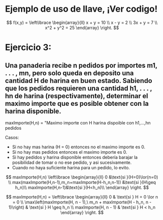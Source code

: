 # Ejemplo de uso de llave, ¡Ver codigo!
$$
f(x,y) = 
\left\lbrace
\begin{array}{ll}
x + y = 10 \\
x - y = 2 \\
3x + y = 7 \\
x^2 + y^2 = 25
\end{array}
\right.
$$

# Ejercicio 3: 
## Una panaderia recibe n pedidos por importes m1, . . . , mn, pero solo queda en deposito una cantidad H de harina en buen estado. Sabiendo que los pedidos requieren una cantidad h1, . . . , hn de harina (respectivamente), determinar el maximo importe que es posible obtener con la harina disponible.

maxImporte(H,n) = "Maximo importe con H harina dispoible con h1,...,hn pedidos

Casos: 
* Si no hay mas harina (H = 0) entonces no el maximo importe es 0.
* Si no hay mas pedidos entonces el maximo importe es 0.
* Si hay pedidos y harina disponible entonces debería barajar la posibilidad de tomar o no ese pedido, y asi sucesivamente.
* Cuando no haya suficiente harina para un pedido, lo evito.

$$
maxImporte(H,n)
\left\lbrace
\begin{array}{ll}
0 &\text{si }(H=0)\lor(n=0) \\
max(maxImporte(H,n-1),m_n+maxImporte(H-h_n,n-1)) &\text{si }(H\geq h_n)\\
maxImporte(H,n-1)&\text{si }(H<h_n)\\
\end{array}
\right.
$$

$$
maxImporte(H,n) =
\left\lbrace
\begin{array}{ll}
0 & \text{si } H = 0 \lor n = 0 \\
\max\left(maxImporte(H, n - 1),\ m_n + maxImporte(H - h_n, n - 1)\right) & \text{si } H \geq h_n \\
maxImporte(H, n - 1) & \text{si } H < h_n
\end{array}
\right.
$$
